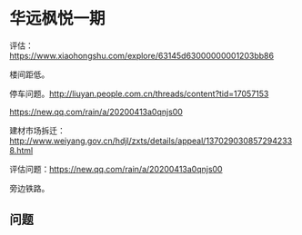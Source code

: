 # 华远枫悦一期

评估：https://www.xiaohongshu.com/explore/63145d63000000001203bb86

楼间距低。

停车问题。http://liuyan.people.com.cn/threads/content?tid=17057153

https://new.qq.com/rain/a/20200413a0qnjs00

建材市场拆迁：http://www.weiyang.gov.cn/hdjl/zxts/details/appeal/1370290308572942338.html

评估问题：https://new.qq.com/rain/a/20200413a0qnjs00

旁边铁路。

## 问题
